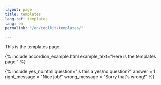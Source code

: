 ```yaml
---
layout: page
title: templates
lang-ref: templates
lang: en
permalink: "/en/toolkit/templates/"

---
```

This is the templates page.

<!-- SNIPPET INFO: ACCORDION EXAMPlE  **You can delete these notes after referencing!**
\-->

{% include accordion_example.html
example_text="Here is the templates page."
%}

<!-- SNIPPET INFO: YES_NO  **You can delete these notes after referencing!**

* The question and answer variables must remain, but the right and wrong messages are optional, they will use a default if not included.
* If yes (oui) is correct, answer = 1. If no (non) is correct, answer = 0.
  \-->

{% include yes_no.html
question="Is this a yes/no question?"
answer = 1
right_message = "Nice job!"
wrong_message = "Sorry that's wrong!"
%}